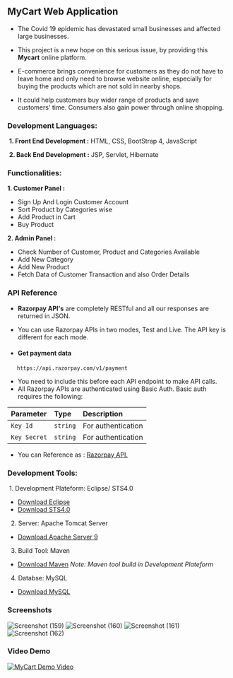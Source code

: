 
##    **MyCart Web Application**


* The Covid 19 epidemic has devastated small businesses and affected large businesses. 
* This project is a new hope on this serious issue, by providing this **Mycart** online platform.

* E-commerce brings convenience for customers as they do not have to leave home and only need to browse website online, especially for buying the products which are not sold in nearby shops. 
* It could help customers buy wider range of products and save customers' time. Consumers also gain power through online shopping.

### Development Languages:
&nbsp;**1. Front End Development :**
HTML, CSS, BootStrap 4, JavaScript

&nbsp;**2. Back End Development :**
JSP, Servlet, Hibernate

### Functionalities:
**1. Customer Panel :** 

* Sign Up And Login Customer Account
* Sort Product by Categories wise
* Add Product in Cart
* Buy Product

**2. Admin Panel :**

* Check Number of Customer, Product and Categories Available
* Add New Category
* Add New Product
* Fetch Data of Customer Transaction and also Order Details



### API Reference

* **Razorpay API's** are completely RESTful and all our responses are returned in JSON.

* You can use Razorpay APIs in two modes, Test and Live. The API key is different for each mode.
* #### Get payment data

```http
   https://api.razorpay.com/v1/payment
```
* You need to include this before each API endpoint to make API calls.
* All Razorpay APIs are authenticated using Basic Auth. Basic auth requires the following:

| Parameter | Type     | Description                |
| :-------- | :------- | :------------------------- |
| `Key Id` | `string` |  For authentication         |
| `Key Secret` | `string` |  For authentication         |

* You can Reference as : [Razorpay API.](https://razorpay.com/docs/api/)

### Development Tools:
 &nbsp;1. Development Plateform: Eclipse/ STS4.0
 * [Download Eclipse](https://www.eclipse.org/downloads/)
 * [Download STS4.0](https://spring.io/tools)

 &nbsp; 2. Server: Apache Tomcat Server
 * [Download Apache Server 9](https://tomcat.apache.org/download-90.cgi)

 &nbsp; 3. Build Tool: Maven
 * [Download Maven](https://maven.apache.org/download.cgi) *Note: Maven tool build in Development Plateform*

 &nbsp; 4. Databse: MySQL
 * [Download MySQL](https://www.mysql.com/downloads/)








### Screenshots

![Screenshot (159)](https://user-images.githubusercontent.com/72797331/145719668-6199400f-4d54-4054-bf17-f546fbe52229.png)
![Screenshot (160)](https://user-images.githubusercontent.com/72797331/145719693-0eac48fc-d50a-462e-a406-568553e3b82b.png)
![Screenshot (161)](https://user-images.githubusercontent.com/72797331/145719699-b128fca7-a55c-438a-81b6-ed3d9b71d74c.png)
![Screenshot (162)](https://user-images.githubusercontent.com/72797331/145719858-03119025-2857-4d32-a6aa-d29a3acd5be4.png)


### Video Demo
[![MyCart Demo Video](https://user-images.githubusercontent.com/72797331/145719668-6199400f-4d54-4054-bf17-f546fbe52229.png)](https://www.youtube.com/watch?v=PQ3EVZ0nlT0)
